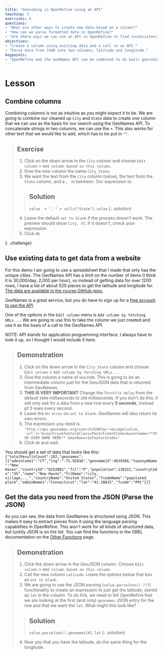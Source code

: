 ```yaml
---
title: "Geocoding in OpenRefine using an API"
teaching: 5
exercises: 0
questions:
- "What are other ways to create new data based on a column?"
- "How can we parse formatted data in OpenRefine?"
- "Are there ways we can use an API in OpenRefine to find inconsistencies?"
objectives:
- "Create a column using existing data and a call to an API."
- "Parse data from JSON into two columns; latitude and longitude."
keypoints:
- "OpenRefine and the GeoNames API can be combined to do basic geocoding."
---
```

# Lesson

## Combine columns

Combining columns is not as intuitive as you might expect it to be. We  are going to combine our cleaned up `City` and `State` data to create one column that we can use as the basis for our search using the GeoNames API. To concatenate strings in two columns, we can use the `+`. This also works for other text that we would like to add, which has to be put in `""`. 

>## Exercise
>
> 1. Click on the down arrow in the `City` column and choose `Edit column` > `Add column based on this column`.
> 2. Give the new column the name `City_State`.
> 3. We want the text from the `City` column (value), the text from the `State` column, and a `, ` in between. Our expression is:
> >## Solution
> > ``value  + ", " + cells["State"].value``
> {: .solution}
> 4. Leave the default `set to blank` if the process doesn't work. The preview should show `City, ST`. If it doesn't, check your expression.
> 5. Click `OK` 
>
{: .challenge}

## Use existing data to get data from a website

For this demo I am going to use a spreadsheet that I made that only has the unique cities. The GeoNames API has a limit on the number of items (I think it is 30,000/day, 2,000 per hour), so instead of getting data for over 1200 rows, I have a list of about 520 places to get the latitude and longitude for. [The data are available in the course GitHub repo.](https://raw.githubusercontent.com/kristindawn/DC_OpenRefineTufts/gh-pages/files/Locs_to_GeoCode.csv) 

GeoNames is a great service, but you do have to sign up for a [free account to use the API](http://www.geonames.org/export/). 

One of the options in the `Edit column` menu is `Add column by fetching URLs...`. We are going to use this to take the column we just created and use it as the basis of a call to the GeoNames API. 

*NOTE:* API stands for application programming interface. I always have to look it up, so I thought I would include it here.

>## Demonstration
> 1. Click on the down arrow in the `City_State` column and choose `Edit column` > `Add column by fetching URLs...`.
> 2. Give the column a name of `GeoJSON`. This is going to be an intermediate column just for the GeoJSON data that is returned from GeoNames.
> 3. **THIS IS VERY IMPORTANT** Change the `Throttle delay` from the default `5000` milliseconds to `200` milliseconds. If you don't do this, it will only ask for a data from a new row every **5 seconds**, instead pf 5 rows every second.
> 4. Leave the `On error` on `set to blank`. GeoNames will also return its own errors.
> 5. The expression you need is: 
> ``'http://api.geonames.org/searchJSON?q='+escape(value, 'url')+'&country=&featureClass=P&continentCode=&username=**YOUR USER NAME HERE** &maxRows=1&featureCode='``
> 6. Click `OK` and wait. 

You should get a set of data that looks like this:
``{"totalResultsCount":182,"geonames":[{"adminCode1":"CT","lng":"-72.92816","geonameId":4839366,"toponymName":"New Haven","countryId":"6252001","fcl":"P","population":130322,"countryCode":"US","name":"New Haven","fclName":"city, village,...","countryName":"United States","fcodeName":"populated place","adminName1":"Connecticut","lat":"41.30815","fcode":"PPL"}]}``

## Get the data you need from the JSON (Parse the JSON)

As you can see, the data from GeoNames is structured using JSON. This makes it easy to extract pieces from it using the language parsing capabilities in OpenRefine. This won't work for all kinds of structured data, but luckily JSON is on the list. You can find the functions in the GREL documentation on the [Other Functions](https://github.com/OpenRefine/OpenRefine/wiki/GREL-Other-Functions) page. 

> ## Demonstration
> 1. Click the down arrow in the GeoJSON column. Choose `Edit column` > `Add column based on this column`
> 2. Call the new column `Latitude`. Leave the options below that box as `set to blank`.
> 3. We are going to use the JSON parsing (`value.parseJson().???`) functionality to create an expression to just get the latitude, stored as `lat` in the column. To do this, we need to tell OpenRefine that we are looking at the first (and only) `geonames` JSON entry for the row and that we want the `lat`. What might this look like?
> > ## Solution
> > `value.parseJson().geonames[0].lat`
> {: .solution}
> 4. Now you that you have the latitude, do the same thing for the longitude.

